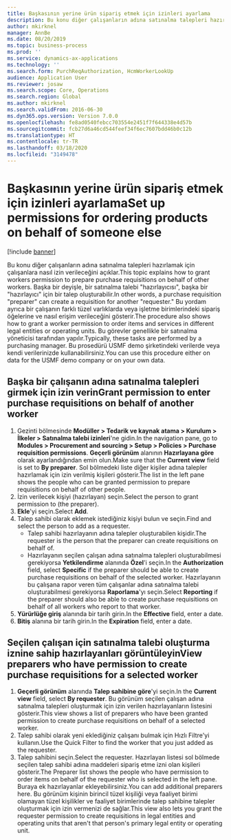 ```yaml
---
title: Başkasının yerine ürün sipariş etmek için izinleri ayarlama
description: Bu konu diğer çalışanların adına satınalma talepleri hazırlamak için çalışanlara nasıl izin verileceğini açıklar.
author: mkirknel
manager: AnnBe
ms.date: 08/20/2019
ms.topic: business-process
ms.prod: ''
ms.service: dynamics-ax-applications
ms.technology: ''
ms.search.form: PurchReqAuthorization, HcmWorkerLookUp
audience: Application User
ms.reviewer: josaw
ms.search.scope: Core, Operations
ms.search.region: Global
ms.author: mkirknel
ms.search.validFrom: 2016-06-30
ms.dyn365.ops.version: Version 7.0.0
ms.openlocfilehash: fe8ad0540febcc703554e2451f7f644338e4d57b
ms.sourcegitcommit: fcb27d6a46cd544feef34f6ec7607bdd46b0c12b
ms.translationtype: HT
ms.contentlocale: tr-TR
ms.lasthandoff: 03/18/2020
ms.locfileid: "3149478"
---
```

# <a name="set-up-permissions-for-ordering-products-on-behalf-of-someone-else"></a><span data-ttu-id="450ac-103">Başkasının yerine ürün sipariş etmek için izinleri ayarlama</span><span class="sxs-lookup"><span data-stu-id="450ac-103">Set up permissions for ordering products on behalf of someone else</span></span>

[!include [banner](../../includes/banner.md)]

<span data-ttu-id="450ac-104">Bu konu diğer çalışanların adına satınalma talepleri hazırlamak için çalışanlara nasıl izin verileceğini açıklar.</span><span class="sxs-lookup"><span data-stu-id="450ac-104">This topic explains how to grant workers permission to prepare purchase requisitions on behalf of other workers.</span></span> <span data-ttu-id="450ac-105">Başka bir deyişle, bir satınalma talebi "hazırlayıcısı", başka bir "hazırlayıcı" için bir talep oluşturabilir.</span><span class="sxs-lookup"><span data-stu-id="450ac-105">In other words, a purchase requisition "preparer" can create a requisition for another "requester."</span></span> <span data-ttu-id="450ac-106">Bu yordam ayrıca bir çalışanın farklı tüzel varlıklarda veya işletme birimlerindeki sipariş öğelerine ve nasıl erişim verileceğini gösterir.</span><span class="sxs-lookup"><span data-stu-id="450ac-106">The procedure also shows how to grant a worker permission to order items and services in different legal entities or operating units.</span></span> <span data-ttu-id="450ac-107">Bu görevler genellikle bir satınalma yöneticisi tarafından yapılır.</span><span class="sxs-lookup"><span data-stu-id="450ac-107">Typically, these tasks are performed by a purchasing manager.</span></span> <span data-ttu-id="450ac-108">Bu prosedürü USMF demo şirketindeki verilerde veya kendi verilerinizde kullanabilirsiniz.</span><span class="sxs-lookup"><span data-stu-id="450ac-108">You can use this procedure either on data for the USMF demo company or on your own data.</span></span>


## <a name="grant-permission-to-enter-purchase-requisitions-on-behalf-of-another-worker"></a><span data-ttu-id="450ac-109">Başka bir çalışanın adına satınalma talepleri girmek için izin verin</span><span class="sxs-lookup"><span data-stu-id="450ac-109">Grant permission to enter purchase requisitions on behalf of another worker</span></span>
1. <span data-ttu-id="450ac-110">Gezinti bölmesinde **Modüller > Tedarik ve kaynak atama > Kurulum > İlkeler > Satınalma talebi izinleri**'ne gidin.</span><span class="sxs-lookup"><span data-stu-id="450ac-110">In the navigation pane, go to **Modules > Procurement and sourcing > Setup > Policies > Purchase requisition permissions**.</span></span> <span data-ttu-id="450ac-111">**Geçerli görünüm** alanının **Hazırlayana göre** olarak ayarlandığından emin olun.</span><span class="sxs-lookup"><span data-stu-id="450ac-111">Make sure that the **Current view** field is set to **By preparer**.</span></span> <span data-ttu-id="450ac-112">Sol bölmedeki liste diğer kişiler adına talepler hazırlamak için izin verilmiş kişileri gösterir.</span><span class="sxs-lookup"><span data-stu-id="450ac-112">The list in the left pane shows the people who can be granted permission to prepare requisitions on behalf of other people.</span></span>  
2. <span data-ttu-id="450ac-113">İzin verilecek kişiyi (hazırlayan) seçin.</span><span class="sxs-lookup"><span data-stu-id="450ac-113">Select the person to grant permission to (the preparer).</span></span>
3. <span data-ttu-id="450ac-114">**Ekle**'yi seçin.</span><span class="sxs-lookup"><span data-stu-id="450ac-114">Select **Add**.</span></span>
4. <span data-ttu-id="450ac-115">Talep sahibi olarak eklemek istediğiniz kişiyi bulun ve seçin.</span><span class="sxs-lookup"><span data-stu-id="450ac-115">Find and select the person to add as a requester.</span></span>
    - <span data-ttu-id="450ac-116">Talep sahibi hazırlayanın adına talepler oluşturabilen kişidir.</span><span class="sxs-lookup"><span data-stu-id="450ac-116">The requester is the person that the preparer can create requisitions on behalf of.</span></span>  
    - <span data-ttu-id="450ac-117">Hazırlayanın seçilen çalışan adına satınalma talepleri oluşturabilmesi gerekiyorsa **Yetkilendirme** alanında **Özel**'i seçin.</span><span class="sxs-lookup"><span data-stu-id="450ac-117">In the **Authorization** field, select **Specific** if the preparer should be able to create purchase requisitions on behalf of the selected worker.</span></span> <span data-ttu-id="450ac-118">Hazırlayanın bu çalışana rapor veren tüm çalışanlar adına satınalma talebi oluşturabilmesi gerekiyorsa **Raporlama**'yı seçin.</span><span class="sxs-lookup"><span data-stu-id="450ac-118">Select **Reporting** if the preparer should also be able to create purchase requisitions on behalf of all workers who report to that worker.</span></span>  
5. <span data-ttu-id="450ac-119">**Yürürlüğe giriş** alanında bir tarih girin.</span><span class="sxs-lookup"><span data-stu-id="450ac-119">In the **Effective** field, enter a date.</span></span>
6. <span data-ttu-id="450ac-120">**Bitiş** alanına bir tarih girin.</span><span class="sxs-lookup"><span data-stu-id="450ac-120">In the **Expiration** field, enter a date.</span></span>

## <a name="view-preparers-who-have-permission-to-create-purchase-requisitions-for-a-selected-worker"></a><span data-ttu-id="450ac-121">Seçilen çalışan için satınalma talebi oluşturma iznine sahip hazırlayanları görüntüleyin</span><span class="sxs-lookup"><span data-stu-id="450ac-121">View preparers who have permission to create purchase requisitions for a selected worker</span></span>
1. <span data-ttu-id="450ac-122">**Geçerli görünüm** alanında **Talep sahibine göre**'yi seçin.</span><span class="sxs-lookup"><span data-stu-id="450ac-122">In the **Current view** field, select **By requester**.</span></span> <span data-ttu-id="450ac-123">Bu görünüm seçilen çalışan adına satınalma talepleri oluşturmak için izin verilen hazırlayanların listesini gösterir.</span><span class="sxs-lookup"><span data-stu-id="450ac-123">This view shows a list of preparers who have been granted permission to create purchase requisitions on behalf of a selected worker.</span></span>  
2. <span data-ttu-id="450ac-124">Talep sahibi olarak yeni eklediğiniz çalışanı bulmak için Hızlı Filtre'yi kullanın.</span><span class="sxs-lookup"><span data-stu-id="450ac-124">Use the Quick Filter to find the worker that you just added as the requester.</span></span>
3. <span data-ttu-id="450ac-125">Talep sahibini seçin.</span><span class="sxs-lookup"><span data-stu-id="450ac-125">Select the requester.</span></span> <span data-ttu-id="450ac-126">Hazırlayan listesi sol bölmede seçilen talep sahibi adına maddeleri sipariş etme izni olan kişileri gösterir.</span><span class="sxs-lookup"><span data-stu-id="450ac-126">The Preparer list shows the people who have permission to order items on behalf of the requester who is selected in the left pane.</span></span>  <span data-ttu-id="450ac-127">Buraya ek hazırlayanlar ekleyebilirsiniz.</span><span class="sxs-lookup"><span data-stu-id="450ac-127">You can add additional preparers here.</span></span> <span data-ttu-id="450ac-128">Bu görünüm kişinin birincil tüzel kişiliği veya faaliyet birimi olamayan tüzel kişilikler ve faaliyet birimlerinde talep sahibine talepler oluşturmak için izin vermenizi de sağlar.</span><span class="sxs-lookup"><span data-stu-id="450ac-128">This view also lets you grant the requester permission to create requisitions in legal entities and operating units that aren't that person's primary legal entity or operating unit.</span></span>  

